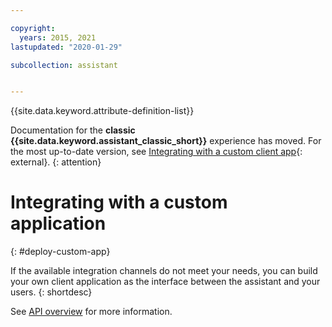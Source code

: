 ```yaml
---

copyright:
  years: 2015, 2021
lastupdated: "2020-01-29"

subcollection: assistant


---
```


{{site.data.keyword.attribute-definition-list}}

Documentation for the **classic {{site.data.keyword.assistant_classic_short}}** experience has moved. For the most up-to-date version, see [Integrating with a custom client app](/docs/watson-assistant?topic=watson-assistant-deploy-custom-app){: external}.
{: attention}

# Integrating with a custom application
{: #deploy-custom-app}

If the available integration channels do not meet your needs, you can build your own client application as the interface between the assistant and your users.
{: shortdesc}

See [API overview](/docs/assistant?topic=assistant-api-overview) for more information.